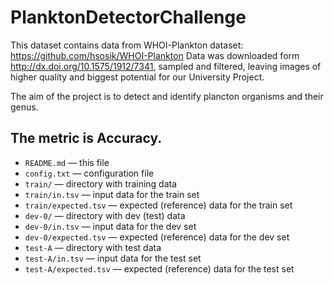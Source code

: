 
PlanktonDetectorChallenge
=====================================

This dataset contains data from WHOI-Plankton dataset: https://github.com/hsosik/WHOI-Plankton
Data was downloaded form http://dx.doi.org/10.1575/1912/7341, sampled and filtered, leaving images of higher quality and biggest potential for our University Project.

The aim of the project is to detect and identify plancton organisms and their genus.

The metric is Accuracy.
-------------------

* `README.md` — this file
* `config.txt` — configuration file
* `train/` — directory with training data
* `train/in.tsv` — input data for the train set
* `train/expected.tsv` — expected (reference) data for the train set
* `dev-0/` — directory with dev (test) data
* `dev-0/in.tsv` — input data for the dev set
* `dev-0/expected.tsv` — expected (reference) data for the dev set
* `test-A` — directory with test data
* `test-A/in.tsv` — input data for the test set
* `test-A/expected.tsv` — expected (reference) data for the test set